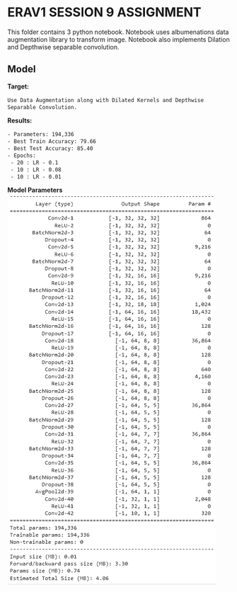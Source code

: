 # ERAV1 SESSION 9 ASSIGNMENT

This folder contains 3 python notebook. Notebook uses albumenations data augmentation library to transform image.
Notebook also implements Dilation and Depthwise separable convolution.


 
## Model

**Target:** 
```
Use Data Augmentation along with Dilated Kernels and Depthwise Separable Convolution.
```

**Results:**
```
- Parameters: 194,336
- Best Train Accuracy: 79.66
- Best Test Accuracy: 85.40
- Epochs:
 - 20 : LR - 0.1
 - 10 : LR - 0.08
 - 10 : LR - 0.01
```

**Model Parameters**
![Model Parameters](images/params.png)


